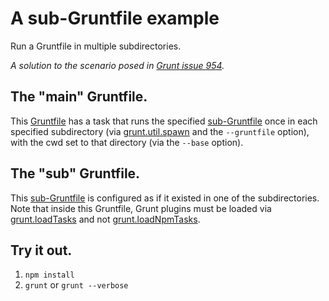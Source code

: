 # A sub-Gruntfile example

Run a Gruntfile in multiple subdirectories.

_A solution to the scenario posed in [Grunt issue 954](https://github.com/gruntjs/grunt/pull/954#issuecomment-33062018)._

## The "main" Gruntfile.

This [Gruntfile][] has a task that runs the specified [sub-Gruntfile][] once in each specified subdirectory (via [grunt.util.spawn](http://gruntjs.com/api/grunt.util#grunt.util.spawn) and the `--gruntfile` option), with the cwd set to that directory (via the `--base` option).

## The "sub" Gruntfile.

This [sub-Gruntfile][] is configured as if it existed in one of the subdirectories. Note that inside this Gruntfile, Grunt plugins must be loaded via [grunt.loadTasks](http://gruntjs.com/api/grunt#grunt.loadtasks) and not [grunt.loadNpmTasks](http://gruntjs.com/api/grunt#grunt.loadnpmtasks).

[Gruntfile]: Gruntfile.js
[sub-Gruntfile]: Gruntfile-sub.js

## Try it out.

1. `npm install`
1. `grunt` or `grunt --verbose`
